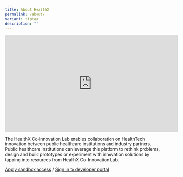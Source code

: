 ```yaml
---
title: About HealthX
permalink: /about/
variant: tiptap
description: ""
---
```

<div class="iframe-wrapper">
<iframe height="315" width="560" allowfullscreen="true" frameborder="0" src="https://www.youtube.com/embed/iGQsBFuC73c?si=8XxWGgQqtMuAez_R"></iframe>
</div>
<p>The HealthX Co-Innovation Lab enables collaboration on HealthTech innovation
between public healthcare institutions and industry partners. Public healthcare
institutions can leverage this platform to rethink problems, design and
build prototypes or experiment with innovation solutions by tapping into
resources from HealthX Co-Innovation Lab.</p>
<p><a href="https://form.gov.sg/6451bef4d0f2470011ddf40a" rel="noopener nofollow" target="_blank">Apply sandbox access</a> / <a href="https://developer.healthx.sg" rel="noopener nofollow" target="_blank">Sign in to developer portal</a>
</p>